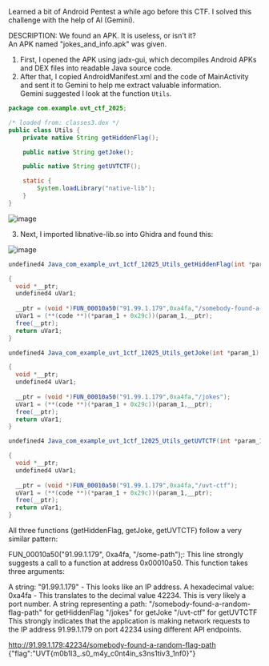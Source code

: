 Learned a bit of Android Pentest a while ago before this CTF. I solved this challenge with the help of AI (Gemini).

DESCRIPTION: We found an APK. It is useless, or isn't it?  
An APK named "jokes_and_info.apk" was given.

1. First, I opened the APK using jadx-gui, which decompiles Android APKs and DEX files into readable Java source code.  
2. After that, I copied AndroidManifest.xml and the code of MainActivity and sent it to Gemini to help me extract valuable information.  
Gemini suggested I look at the function `Utils`.

```java
package com.example.uvt_ctf_2025;

/* loaded from: classes3.dex */
public class Utils {
    private native String getHiddenFlag();

    public native String getJoke();

    public native String getUVTCTF();

    static {
        System.loadLibrary("native-lib");
    }
}
```

![image](https://github.com/user-attachments/assets/b749f2fb-635d-4038-b142-4684b109ecce)

3. Next, I imported libnative-lib.so into Ghidra and found this:
   
![image](https://github.com/user-attachments/assets/4440086c-cd33-4b5d-a98e-97aabec83370)

```java
undefined4 Java_com_example_uvt_1ctf_12025_Utils_getHiddenFlag(int *param_1)

{
  void *__ptr;
  undefined4 uVar1;
  
  __ptr = (void *)FUN_00010a50("91.99.1.179",0xa4fa,"/somebody-found-a-random-flag-path");
  uVar1 = (**(code **)(*param_1 + 0x29c))(param_1,__ptr);
  free(__ptr);
  return uVar1;
}
```

```java
undefined4 Java_com_example_uvt_1ctf_12025_Utils_getJoke(int *param_1)

{
  void *__ptr;
  undefined4 uVar1;
  
  __ptr = (void *)FUN_00010a50("91.99.1.179",0xa4fa,"/jokes");
  uVar1 = (**(code **)(*param_1 + 0x29c))(param_1,__ptr);
  free(__ptr);
  return uVar1;
}
```

```java
undefined4 Java_com_example_uvt_1ctf_12025_Utils_getUVTCTF(int *param_1)

{
  void *__ptr;
  undefined4 uVar1;
  
  __ptr = (void *)FUN_00010a50("91.99.1.179",0xa4fa,"/uvt-ctf");
  uVar1 = (**(code **)(*param_1 + 0x29c))(param_1,__ptr);
  free(__ptr);
  return uVar1;
}
```

All three functions (getHiddenFlag, getJoke, getUVTCTF) follow a very similar pattern:

FUN_00010a50("91.99.1.179", 0xa4fa, "/some-path");: This line strongly suggests a call to a function at address 0x00010a50. This function takes three arguments:

A string: "91.99.1.179" - This looks like an IP address.
A hexadecimal value: 0xa4fa - This translates to the decimal value 42234. This is very likely a port number.
A string representing a path:
"/somebody-found-a-random-flag-path" for getHiddenFlag
"/jokes" for getJoke
"/uvt-ctf" for getUVTCTF
This strongly indicates that the application is making network requests to the IP address 91.99.1.179 on port 42234 using different API endpoints.

http://91.99.1.179:42234/somebody-found-a-random-flag-path
{"flag":"UVT{m0b1l3_.s0_m4y_c0nt4in_s3ns1tiv3_1nf0}"}
